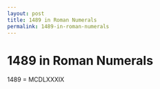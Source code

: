```yaml
---
layout: post
title: 1489 in Roman Numerals
permalink: 1489-in-roman-numerals
---
```


# 1489 in Roman Numerals

1489 = MCDLXXXIX
